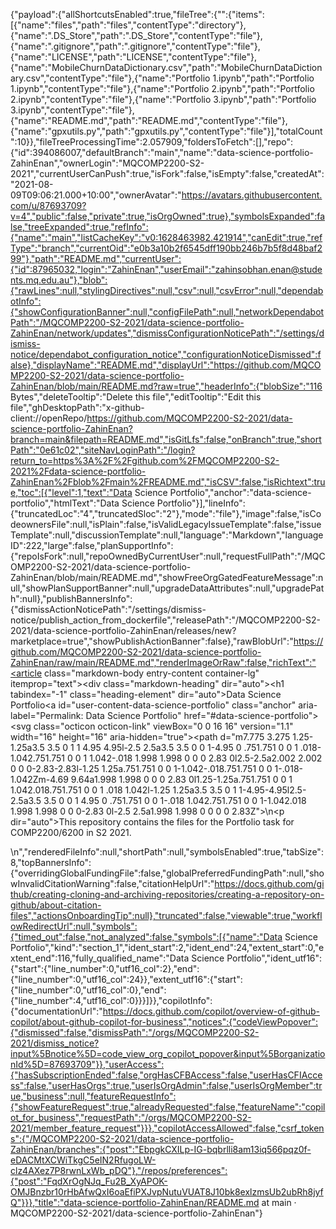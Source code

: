 {"payload":{"allShortcutsEnabled":true,"fileTree":{"":{"items":[{"name":"files","path":"files","contentType":"directory"},{"name":".DS_Store","path":".DS_Store","contentType":"file"},{"name":".gitignore","path":".gitignore","contentType":"file"},{"name":"LICENSE","path":"LICENSE","contentType":"file"},{"name":"MobileChurnDataDictionary.csv","path":"MobileChurnDataDictionary.csv","contentType":"file"},{"name":"Portfolio 1.ipynb","path":"Portfolio 1.ipynb","contentType":"file"},{"name":"Portfolio 2.ipynb","path":"Portfolio 2.ipynb","contentType":"file"},{"name":"Portfolio 3.ipynb","path":"Portfolio 3.ipynb","contentType":"file"},{"name":"README.md","path":"README.md","contentType":"file"},{"name":"gpxutils.py","path":"gpxutils.py","contentType":"file"}],"totalCount":10}},"fileTreeProcessingTime":2.057909,"foldersToFetch":[],"repo":{"id":394086007,"defaultBranch":"main","name":"data-science-portfolio-ZahinEnan","ownerLogin":"MQCOMP2200-S2-2021","currentUserCanPush":true,"isFork":false,"isEmpty":false,"createdAt":"2021-08-09T09:06:21.000+10:00","ownerAvatar":"https://avatars.githubusercontent.com/u/87693709?v=4","public":false,"private":true,"isOrgOwned":true},"symbolsExpanded":false,"treeExpanded":true,"refInfo":{"name":"main","listCacheKey":"v0:1628463982.421914","canEdit":true,"refType":"branch","currentOid":"e0b3a10b2f6545dff190bb246b7b5f8d48baf299"},"path":"README.md","currentUser":{"id":87965032,"login":"ZahinEnan","userEmail":"zahinsobhan.enan@students.mq.edu.au"},"blob":{"rawLines":null,"stylingDirectives":null,"csv":null,"csvError":null,"dependabotInfo":{"showConfigurationBanner":null,"configFilePath":null,"networkDependabotPath":"/MQCOMP2200-S2-2021/data-science-portfolio-ZahinEnan/network/updates","dismissConfigurationNoticePath":"/settings/dismiss-notice/dependabot_configuration_notice","configurationNoticeDismissed":false},"displayName":"README.md","displayUrl":"https://github.com/MQCOMP2200-S2-2021/data-science-portfolio-ZahinEnan/blob/main/README.md?raw=true","headerInfo":{"blobSize":"116 Bytes","deleteTooltip":"Delete this file","editTooltip":"Edit this file","ghDesktopPath":"x-github-client://openRepo/https://github.com/MQCOMP2200-S2-2021/data-science-portfolio-ZahinEnan?branch=main&filepath=README.md","isGitLfs":false,"onBranch":true,"shortPath":"0e61c02","siteNavLoginPath":"/login?return_to=https%3A%2F%2Fgithub.com%2FMQCOMP2200-S2-2021%2Fdata-science-portfolio-ZahinEnan%2Fblob%2Fmain%2FREADME.md","isCSV":false,"isRichtext":true,"toc":[{"level":1,"text":"Data Science Portfolio","anchor":"data-science-portfolio","htmlText":"Data Science Portfolio"}],"lineInfo":{"truncatedLoc":"4","truncatedSloc":"2"},"mode":"file"},"image":false,"isCodeownersFile":null,"isPlain":false,"isValidLegacyIssueTemplate":false,"issueTemplate":null,"discussionTemplate":null,"language":"Markdown","languageID":222,"large":false,"planSupportInfo":{"repoIsFork":null,"repoOwnedByCurrentUser":null,"requestFullPath":"/MQCOMP2200-S2-2021/data-science-portfolio-ZahinEnan/blob/main/README.md","showFreeOrgGatedFeatureMessage":null,"showPlanSupportBanner":null,"upgradeDataAttributes":null,"upgradePath":null},"publishBannersInfo":{"dismissActionNoticePath":"/settings/dismiss-notice/publish_action_from_dockerfile","releasePath":"/MQCOMP2200-S2-2021/data-science-portfolio-ZahinEnan/releases/new?marketplace=true","showPublishActionBanner":false},"rawBlobUrl":"https://github.com/MQCOMP2200-S2-2021/data-science-portfolio-ZahinEnan/raw/main/README.md","renderImageOrRaw":false,"richText":"<article class=\"markdown-body entry-content container-lg\" itemprop=\"text\"><div class=\"markdown-heading\" dir=\"auto\"><h1 tabindex=\"-1\" class=\"heading-element\" dir=\"auto\">Data Science Portfolio</h1><a id=\"user-content-data-science-portfolio\" class=\"anchor\" aria-label=\"Permalink: Data Science Portfolio\" href=\"#data-science-portfolio\"><svg class=\"octicon octicon-link\" viewBox=\"0 0 16 16\" version=\"1.1\" width=\"16\" height=\"16\" aria-hidden=\"true\"><path d=\"m7.775 3.275 1.25-1.25a3.5 3.5 0 1 1 4.95 4.95l-2.5 2.5a3.5 3.5 0 0 1-4.95 0 .751.751 0 0 1 .018-1.042.751.751 0 0 1 1.042-.018 1.998 1.998 0 0 0 2.83 0l2.5-2.5a2.002 2.002 0 0 0-2.83-2.83l-1.25 1.25a.751.751 0 0 1-1.042-.018.751.751 0 0 1-.018-1.042Zm-4.69 9.64a1.998 1.998 0 0 0 2.83 0l1.25-1.25a.751.751 0 0 1 1.042.018.751.751 0 0 1 .018 1.042l-1.25 1.25a3.5 3.5 0 1 1-4.95-4.95l2.5-2.5a3.5 3.5 0 0 1 4.95 0 .751.751 0 0 1-.018 1.042.751.751 0 0 1-1.042.018 1.998 1.998 0 0 0-2.83 0l-2.5 2.5a1.998 1.998 0 0 0 0 2.83Z\"></path></svg></a></div>\n<p dir=\"auto\">This repository contains the files for the Portfolio task for COMP2200/6200 in S2 2021.</p>\n</article>","renderedFileInfo":null,"shortPath":null,"symbolsEnabled":true,"tabSize":8,"topBannersInfo":{"overridingGlobalFundingFile":false,"globalPreferredFundingPath":null,"showInvalidCitationWarning":false,"citationHelpUrl":"https://docs.github.com/github/creating-cloning-and-archiving-repositories/creating-a-repository-on-github/about-citation-files","actionsOnboardingTip":null},"truncated":false,"viewable":true,"workflowRedirectUrl":null,"symbols":{"timed_out":false,"not_analyzed":false,"symbols":[{"name":"Data Science Portfolio","kind":"section_1","ident_start":2,"ident_end":24,"extent_start":0,"extent_end":116,"fully_qualified_name":"Data Science Portfolio","ident_utf16":{"start":{"line_number":0,"utf16_col":2},"end":{"line_number":0,"utf16_col":24}},"extent_utf16":{"start":{"line_number":0,"utf16_col":0},"end":{"line_number":4,"utf16_col":0}}}]}},"copilotInfo":{"documentationUrl":"https://docs.github.com/copilot/overview-of-github-copilot/about-github-copilot-for-business","notices":{"codeViewPopover":{"dismissed":false,"dismissPath":"/orgs/MQCOMP2200-S2-2021/dismiss_notice?input%5Bnotice%5D=code_view_org_copilot_popover&input%5BorganizationId%5D=87693709"}},"userAccess":{"hasSubscriptionEnded":false,"orgHasCFBAccess":false,"userHasCFIAccess":false,"userHasOrgs":true,"userIsOrgAdmin":false,"userIsOrgMember":true,"business":null,"featureRequestInfo":{"showFeatureRequest":true,"alreadyRequested":false,"featureName":"copilot_for_business","requestPath":"/orgs/MQCOMP2200-S2-2021/member_feature_request"}}},"copilotAccessAllowed":false,"csrf_tokens":{"/MQCOMP2200-S2-2021/data-science-portfolio-ZahinEnan/branches":{"post":"EbpgkCXILp-IG-bqbrlli8am13iq566pqz0f-eDACMtXCWiTkgC5eIN2RfugoLW-clz4AXez7P8rwnLxWb_pDQ"},"/repos/preferences":{"post":"FqdXrOgNJq_Fu2B_XyAPOK-OMJBnzbr10rHbAfwQxI6oaEfiPXJvpNutuVUAT8J10bk8exlzmsUb2ubRh8jyfQ"}}},"title":"data-science-portfolio-ZahinEnan/README.md at main · MQCOMP2200-S2-2021/data-science-portfolio-ZahinEnan"}